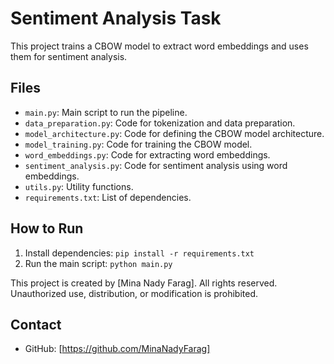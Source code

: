 # Sentiment Analysis Task

This project trains a CBOW model to extract word embeddings and uses them for sentiment analysis.

## Files
- `main.py`: Main script to run the pipeline.
- `data_preparation.py`: Code for tokenization and data preparation.
- `model_architecture.py`: Code for defining the CBOW model architecture.
- `model_training.py`: Code for training the CBOW model.
- `word_embeddings.py`: Code for extracting word embeddings.
- `sentiment_analysis.py`: Code for sentiment analysis using word embeddings.
- `utils.py`: Utility functions.
- `requirements.txt`: List of dependencies.

## How to Run
1. Install dependencies: `pip install -r requirements.txt`
2. Run the main script: `python main.py`

This project is created by [Mina Nady Farag]. All rights reserved. Unauthorized use, distribution, or modification is prohibited.

## Contact
- GitHub: [https://github.com/MinaNadyFarag]